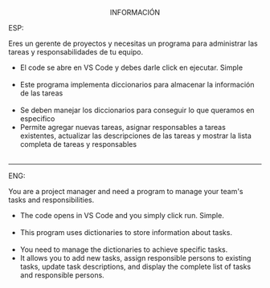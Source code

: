 <p align="center">INFORMACIÓN</p>

ESP:

Eres un gerente de proyectos y necesitas un programa para administrar
las tareas y responsabilidades de tu equipo. 


<ul>
<li>El code se abre en VS Code y debes darle click en ejecutar. Simple </li>
<br>
<li> Este programa implementa diccionarios para almacenar la información de las tareas </li>
<br>
<li>Se deben manejar los diccionarios para conseguir lo que queramos en especifico
<li>Permite agregar nuevas tareas, asignar responsables a tareas existentes, actualizar las descripciones de las tareas y mostrar la lista completa de tareas y responsables</li>
<br>
</ul>


---

ENG:

You are a project manager and need a program to manage your team's tasks and responsibilities.

<ul>
<li>The code opens in VS Code and you simply click run. Simple.</li>
<br>
<li>This program uses dictionaries to store information about tasks.</li>
<br>
<li>You need to manage the dictionaries to achieve specific tasks.</li>
<li>It allows you to add new tasks, assign responsible persons to existing tasks, update task descriptions, and display the complete list of tasks and responsible persons.</li>
<br>
</ul>


